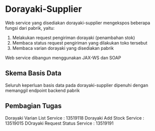 # Dorayaki-Supplier
Web service yang disediakan dorayaki-supplier mengekspos beberapa fungsi dari pabrik, yaitu:
1. Melakukan request pengiriman dorayaki (penambahan stok)
2. Membaca status request pengiriman yang dilakukan toko tersebut
3. Membaca varian dorayaki yang disediakan pabrik

Web service dibangun menggunakan JAX-WS dan SOAP

## Skema Basis Data
Seluruh keperluan basis data pada dorayaki-supplier dipenuhi dengan memanggil endpoint backend pabrik

## Pembagian Tugas
Dorayaki Varian List Service    : 13519118
Dorayaki Add Stock Service      : 13519015
DOrayaki Request Status Service : 13519191